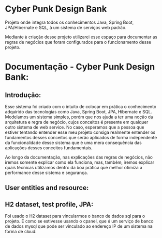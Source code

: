 # Cyber Punk Design Bank
Projeto onde integra todos os conhecimentos Java, Spring Boot, JPA/Hibernate e SQL, à um sistema de serviços web padrão.

Mediante à criação desse projeto utilizarei esse espaço para documentar as regras de negócios que foram configurados para o funcionamento desse projeto.

# Documentação - Cyber Punk Design Bank:

## Introdução:
Esse sistema foi criado com o intuito de colocar em prática o conhecimento adquirido das tecnologias como Java, Spring Boot, JPA, Hibernate e SQL. Modelamos um sistema simples, porém que nos ajuda a ter uma noção da arquitetura e regra de negócio, cujos conceitos é presente em qualquer outro sistema de web service. No caso, esperamos que a pessoa que estiver tentando entender esse meu projeto consiga realmente entender os fundamentos desses conceitos que serão aplicados de forma independente da funcionalidade desse sistema que é uma mera consequência das aplicações desses conceitos fundamentais.

Ao longo da documentação, nas explicações das regras de negócios, não iremos somente explicar como ela funciona, mas, também, iremos explicar quais técnicas utilizamos dentro da boa prática que melhor otimiza a performance desse sistema e segurança.

## User entities and resource:

## H2 dataset, test profile, JPA:
Foi usado o H2 dataset para vincularmos o banco de dados sql para o projeto. É como se estivesse usando o cpanel, que é um serviço de banco de dados mysql que pode ser vinculado ao endereço IP de um sistema na forma de cloud.
